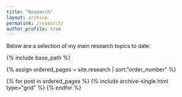 ```yaml
---
title: "Research"
layout: archive
permalink: /research/
author_profile: true
---
```


Below are a selection of my main research topics to date.

<nbsp>

{% include base_path %}

{% assign ordered_pages = site.research | sort:"order_number" %}

  <div class="grid__wrapper" style="width: 100%;">
{% for post in ordered_pages %}
  {% include archive-single.html type="grid" %}
{% endfor %}
</div> 
